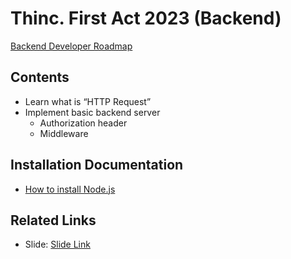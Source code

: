 # Thinc. First Act 2023 (Backend)

[Backend Developer Roadmap](https://knowledge.thinc.in.th/roadmap/backend-beginner/)

## Contents

- Learn what is “HTTP Request”
- Implement basic backend server
  - Authorization header
  - Middleware

## Installation Documentation

- [How to install Node.js](https://medium.com/@betichhh/วิธีติดตั้ง-node-js-และ-npm-ในทุก-platform-windows-macos-linux-cb17de1b68e0)

## Related Links

-  Slide: [Slide Link](https://github.com/thinc-org/first-act-backend-2023/blob/77b1d7a85c1c9490fa1bb7b839eeeeb0018be3aa/Backend%20Fundamental%20day%201.pdf)

